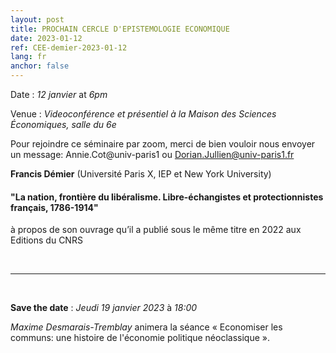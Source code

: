 ```yaml
---
layout: post
title: PROCHAIN CERCLE D'EPISTEMOLOGIE ECONOMIQUE
date: 2023-01-12
ref: CEE-demier-2023-01-12
lang: fr
anchor: false
---
```


<i class="fas fa-table"></i> Date : _12 janvier_ at _6pm_

<i class="fas fa-map-marked"></i> Venue : _Videoconférence et présentiel à la Maison des Sciences Économiques, salle du 6e_

<i class="fas fa-video"></i> Pour rejoindre ce séminaire par zoom, merci de bien vouloir nous envoyer un message: Annie.Cot@univ-paris1 ou Dorian.Jullien@univ-paris1.fr

**Francis Démier** (Université Paris X, IEP et New York University)

#### "La nation, frontière du libéralisme. Libre-échangistes et protectionnistes français, 1786-1914"

à propos de son ouvrage qu’il a publié sous le même titre en 2022 aux Editions du CNRS

<!--more-->

<br>
<hr />
<br>

**Save the date** : _Jeudi 19 janvier 2023_ à _18:00_

_Maxime Desmarais-Tremblay_ animera la séance « Economiser les communs: une histoire de l'économie politique néoclassique ». 
